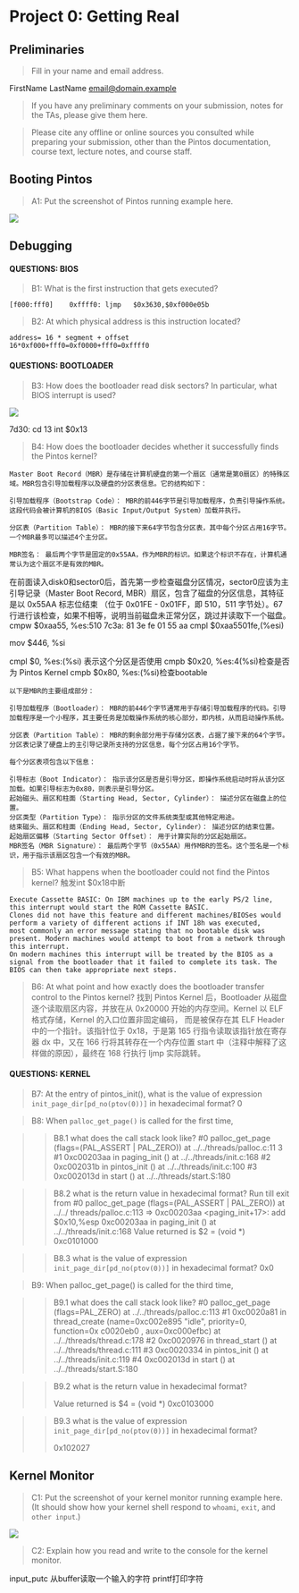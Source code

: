 # Project 0: Getting Real

## Preliminaries

>Fill in your name and email address.

FirstName LastName <email@domain.example>

>If you have any preliminary comments on your submission, notes for the TAs, please give them here.



>Please cite any offline or online sources you consulted while preparing your submission, other than the Pintos documentation, course text, lecture notes, and course staff.



## Booting Pintos

>A1: Put the screenshot of Pintos running example here.

<img src="image/boot.png">

## Debugging

#### QUESTIONS: BIOS 

>B1: What is the first instruction that gets executed?

```
[f000:fff0]    0xffff0: ljmp   $0x3630,$0xf000e05b
```

>B2: At which physical address is this instruction located?
```
address= 16 * segment + offset
16*0xf000+fff0=0xf0000+fff0=0xffff0
```


#### QUESTIONS: BOOTLOADER

>B3: How does the bootloader read disk sectors? In particular, what BIOS interrupt is used?
<img src="image/read_sector.png">

7d30:	cd 13                	int    $0x13

>B4: How does the bootloader decides whether it successfully finds the Pintos kernel?
```
Master Boot Record（MBR）是存储在计算机硬盘的第一个扇区（通常是第0扇区）的特殊区域。MBR包含引导加载程序以及硬盘的分区表信息。它的结构如下：

引导加载程序（Bootstrap Code）： MBR的前446字节是引导加载程序，负责引导操作系统。这段代码会被计算机的BIOS（Basic Input/Output System）加载并执行。

分区表（Partition Table）： MBR的接下来64字节包含分区表，其中每个分区占用16字节。一个MBR最多可以描述4个主分区。

MBR签名： 最后两个字节是固定的0x55AA，作为MBR的标识。如果这个标识不存在，计算机通常认为这个扇区不是有效的MBR。

```
在前面读入disk0和sector0后，首先第一步检查磁盘分区情况，sector0应该为主引导记录（Master Boot Record, MBR）扇区，包含了磁盘的分区信息，其特征是以 0x55AA 标志位结束
（位于 0x01FE - 0x01FF，即 510，511 字节处）。67 行进行该检查，如果不相等，说明当前磁盘未正常分区，跳过并读取下一个磁盘。
cmpw $0xaa55, %es:510
7c3a:	81 3e fe 01 55 aa    	cmpl   $0xaa5501fe,(%esi)

mov $446, %si

cmpl $0, %es:(%si) 表示这个分区是否使用
cmpb $0x20, %es:4(%si)检查是否为 Pintos Kernel
cmpb $0x80, %es:(%si)检查bootable

```
以下是MBR的主要组成部分：

引导加载程序（Bootloader）： MBR的前446个字节通常用于存储引导加载程序的代码。引导加载程序是一个小程序，其主要任务是加载操作系统的核心部分，即内核，从而启动操作系统。

分区表（Partition Table）： MBR的剩余部分用于存储分区表，占据了接下来的64个字节。分区表记录了硬盘上的主引导记录所支持的分区信息，每个分区占用16个字节。

每个分区表项包含以下信息：

引导标志（Boot Indicator）： 指示该分区是否是引导分区，即操作系统启动时将从该分区加载。如果引导标志为0x80，则表示是引导分区。
起始磁头、扇区和柱面（Starting Head, Sector, Cylinder）： 描述分区在磁盘上的位置。
分区类型（Partition Type）： 指示分区的文件系统类型或其他特定用途。
结束磁头、扇区和柱面（Ending Head, Sector, Cylinder）： 描述分区的结束位置。
起始扇区偏移（Starting Sector Offset）： 用于计算实际的分区起始扇区。
MBR签名（MBR Signature）： 最后两个字节（0x55AA）用作MBR的签名。这个签名是一个标识，用于指示该扇区包含一个有效的MBR。
```
>B5: What happens when the bootloader could not find the Pintos kernel?
触发int $0x18中断
```
Execute Cassette BASIC: On IBM machines up to the early PS/2 line, this interrupt would start the ROM Cassette BASIC. 
Clones did not have this feature and different machines/BIOSes would perform a variety of different actions if INT 18h was executed, 
most commonly an error message stating that no bootable disk was present. Modern machines would attempt to boot from a network through this interrupt. 
On modern machines this interrupt will be treated by the BIOS as a signal from the bootloader that it failed to complete its task. The BIOS can then take appropriate next steps.
```


>B6: At what point and how exactly does the bootloader transfer control to the Pintos kernel?
找到 Pintos Kernel 后，Bootloader 从磁盘逐个读取扇区内容，并放在从 0x20000 开始的内存空间。Kernel 以 ELF 格式存储，Kernel 的入口位置非固定编码，
而是被保存在其 ELF Header 中的一个指针。该指针位于 0x18，于是第 165 行指令读取该指针放在寄存器 dx 中，又在 166 行将其转存在一个内存位置 start 中（注释中解释了这样做的原因），最终在 168 行执行 ljmp 实际跳转。



#### QUESTIONS: KERNEL

>B7: At the entry of pintos_init(), what is the value of expression `init_page_dir[pd_no(ptov(0))]` in hexadecimal format?
0


>B8: When `palloc_get_page()` is called for the first time,

>> B8.1 what does the call stack look like?
>>#0  palloc_get_page (flags=(PAL_ASSERT | PAL_ZERO)) at ../../threads/palloc.c:11
3
#1  0xc00203aa in paging_init () at ../../threads/init.c:168
#2  0xc002031b in pintos_init () at ../../threads/init.c:100
#3  0xc002013d in start () at ../../threads/start.S:180

>> 

>> B8.2 what is the return value in hexadecimal format?
Run till exit from #0  palloc_get_page (flags=(PAL_ASSERT | PAL_ZERO)) at ../../
threads/palloc.c:113
=> 0xc00203aa <paging_init+17>: add    $0x10,%esp
0xc00203aa in paging_init () at ../../threads/init.c:168
Value returned is $2 = (void *) 0xc0101000


>> B8.3 what is the value of expression `init_page_dir[pd_no(ptov(0))]` in hexadecimal format?
>>0x0




>B9: When palloc_get_page() is called for the third time,

>> B9.1 what does the call stack look like?
#0  palloc_get_page (flags=PAL_ZERO) at ../../threads/palloc.c:113
#1  0xc0020a81 in thread_create (name=0xc002e895 "idle", priority=0, function=0x
c0020eb0 <idle>, aux=0xc000efbc) at ../../threads/thread.c:178
#2  0xc0020976 in thread_start () at ../../threads/thread.c:111
#3  0xc0020334 in pintos_init () at ../../threads/init.c:119
#4  0xc002013d in start () at ../../threads/start.S:180



>> B9.2 what is the return value in hexadecimal format?
>>
>> Value returned is $4 = (void *) 0xc0103000


>> B9.3 what is the value of expression `init_page_dir[pd_no(ptov(0))]` in hexadecimal format?
>>
>> 0x102027




## Kernel Monitor

>C1: Put the screenshot of your kernel monitor running example here. (It should show how your kernel shell respond to `whoami`, `exit`, and `other input`.)

<img src="image/cmd.png">


>C2: Explain how you read and write to the console for the kernel monitor.

input_putc 从buffer读取一个输入的字符
printf打印字符